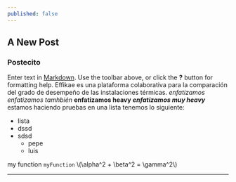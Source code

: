 ```yaml
---
published: false
---
```


## A New Post
### Postecito


Enter text in [Markdown](http://daringfireball.net/projects/markdown/). Use the toolbar above, or click the **?** button for formatting help.
Effikae es una plataforma colaborativa para la comparación del grado de desempeño de las instalaciones térmicas. *enfatizamos* _enfatizamos tamhbién_ **enfatizamos heavy** ***enfatizamos muy heavy***  estamos haciendo pruebas en una lista tenemos lo siguiente:
- lista
- dssd
- sdsd
	- pepe
    - luis

my function `myFunction`
\\(\alpha^2 + \beta^2 = \gamma^2\\) 

****